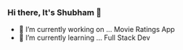 ### Hi there, It's Shubham 👋

<!--
**shubhginde/shubhginde** is a ✨ _special_ ✨ repository because its `README.md` (this file) appears on your GitHub profile.

Here are some ideas to get you started:
-->

- 🔭 I’m currently working on ... Movie Ratings App
- 🌱 I’m currently learning ... Full Stack Dev
